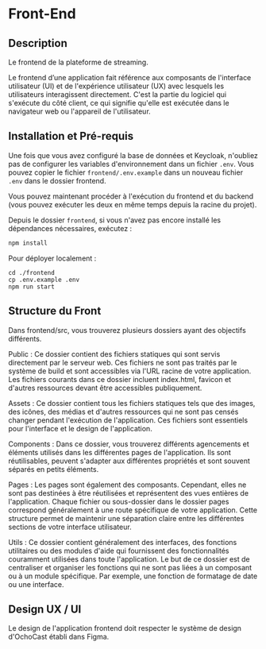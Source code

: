 # Front-End

## Description

Le frontend de la plateforme de streaming.

Le frontend d’une application fait référence aux composants de l'interface utilisateur (UI) et de l'expérience utilisateur (UX) avec lesquels les utilisateurs interagissent directement. C'est la partie du logiciel qui s'exécute du côté client, ce qui signifie qu'elle est exécutée dans le navigateur web ou l'appareil de l'utilisateur.

## Installation et Pré-requis

Une fois que vous avez configuré la base de données et Keycloak, n'oubliez pas de configurer les variables d'environnement dans un fichier `.env`. Vous pouvez copier le fichier `frontend/.env.example` dans un nouveau fichier `.env` dans le dossier frontend.

Vous pouvez maintenant procéder à l'exécution du frontend et du backend (vous pouvez exécuter les deux en même temps depuis la racine du projet).

Depuis le dossier `frontend`, si vous n'avez pas encore installé les dépendances nécessaires, exécutez :


```bash
npm install
```

Pour déployer localement :

```
cd ./frontend
cp .env.example .env
npm run start
```

## Structure du Front

Dans frontend/src, vous trouverez plusieurs dossiers ayant des objectifs différents.

Public : Ce dossier contient des fichiers statiques qui sont servis directement par le serveur web. Ces fichiers ne sont pas traités par le système de build et sont accessibles via l'URL racine de votre application. Les fichiers courants dans ce dossier incluent index.html, favicon et d'autres ressources devant être accessibles publiquement.

Assets : Ce dossier contient tous les fichiers statiques tels que des images, des icônes, des médias et d'autres ressources qui ne sont pas censés changer pendant l'exécution de l'application. Ces fichiers sont essentiels pour l'interface et le design de l'application.

Components : Dans ce dossier, vous trouverez différents agencements et éléments utilisés dans les différentes pages de l'application. Ils sont réutilisables, peuvent s'adapter aux différentes propriétés et sont souvent séparés en petits éléments.

Pages : Les pages sont également des composants. Cependant, elles ne sont pas destinées à être réutilisées et représentent des vues entières de l'application. Chaque fichier ou sous-dossier dans le dossier pages correspond généralement à une route spécifique de votre application. Cette structure permet de maintenir une séparation claire entre les différentes sections de votre interface utilisateur.

Utils : Ce dossier contient généralement des interfaces, des fonctions utilitaires ou des modules d'aide qui fournissent des fonctionnalités couramment utilisées dans toute l'application. Le but de ce dossier est de centraliser et organiser les fonctions qui ne sont pas liées à un composant ou à un module spécifique. Par exemple, une fonction de formatage de date ou une interface.

## Design UX / UI

Le design de l'application frontend doit respecter le système de design d'OchoCast établi dans Figma.
